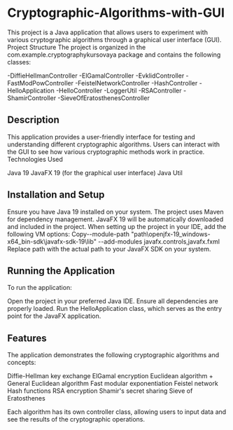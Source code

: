 # Cryptographic-Algorithms-with-GUI

This project is a Java application that allows users to experiment with various cryptographic algorithms through a graphical user interface (GUI).
Project Structure
The project is organized in the com.example.cryptographykursovaya package and contains the following classes:

-DiffieHellmanController
-ElGamalController
-EvklidController
-FastModPowController
-FeistelNetworkController
-HashController
-HelloApplication
-HelloController
-LoggerUtil
-RSAController
-ShamirController
-SieveOfEratosthenesController

## Description
This application provides a user-friendly interface for testing and understanding different cryptographic algorithms. Users can interact with the GUI to see how various cryptographic methods work in practice.
Technologies Used

Java 19
JavaFX 19 (for the graphical user interface)
Java Util

## Installation and Setup

Ensure you have Java 19 installed on your system.
The project uses Maven for dependency management. JavaFX 19 will be automatically downloaded and included in the project.
When setting up the project in your IDE, add the following VM options:
Copy--module-path "path\openjfx-19_windows-x64_bin-sdk\javafx-sdk-19\lib" --add-modules javafx.controls,javafx.fxml
Replace path with the actual path to your JavaFX SDK on your system.

## Running the Application
To run the application:

Open the project in your preferred Java IDE.
Ensure all dependencies are properly loaded.
Run the HelloApplication class, which serves as the entry point for the JavaFX application.

## Features
The application demonstrates the following cryptographic algorithms and concepts:

Diffie-Hellman key exchange
ElGamal encryption
Euclidean algorithm + General Euclidean algorithm
Fast modular exponentiation
Feistel network
Hash functions
RSA encryption
Shamir's secret sharing
Sieve of Eratosthenes

Each algorithm has its own controller class, allowing users to input data and see the results of the cryptographic operations.
